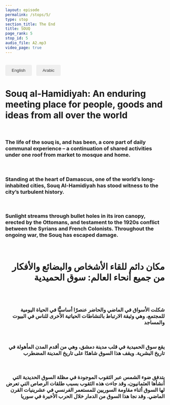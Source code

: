 ```yaml
---
layout: episode
permalink: /stops/5/
type: stop
section_title: The End
title: SOUQ
page_rank: 5
stop_id: 5
audio_file: A2.mp3
video_page: true
---
```


<br>

<style>
    #language-switcher button {
        padding: 10px 20px;
        background-color: #00000;
        color: #333;
        border: none;
        border-radius: 4px;
        margin-right: 10px;
        cursor: pointer;
    }

    #language-switcher button:hover {
        background-color: #ddd;
    }
</style>

<div id="language-switcher">
    <button onclick="switchLanguage('english')">English</button>
    <button onclick="switchLanguage('spanish')">Arabic</button>
</div>

<script>
    function switchLanguage(language) {
        var elements = document.getElementsByClassName('language');

        for (var i = 0; i < elements.length; i++) {
            var element = elements[i];
            if (element.getAttribute('data-language') === language) {
                element.style.display = 'block';
            } else {
                element.style.display = 'none';
            }
        }
    }
</script>


<div class="language" data-language="english">
   <h1> Souq al-Hamidiyah: An enduring meeting place for people, goods and ideas from all over the world </h1><br>
   <h3>The life of the souq is, and has been, a core part of daily communal experience – a continuation of shared activities under one roof from market to mosque and home.</h3><br>
   <h3>Standing at the heart of Damascus, one of the world’s long-inhabited cities, Souq Al-Hamidiyah has stood witness to the city’s turbulent history.</h3><br>
   <h3> Sunlight streams through bullet holes in its iron canopy, erected by the Ottomans, and testament to the 1920s conflict between the Syrians and French Colonists. Throughout the ongoing war, the Souq has escaped damage.</h3><br>
</div>

<div class="language" data-language="spanish" style="text-align: right;">
   <h1> مكان دائم للقاء الأشخاص والبضائع والأفكار من جميع أنحاء العالم: سوق الحميدية
   </h1>
<br>
   <br>
   <h3>
  شكلت الأسواق في الماضي والحاضر عنصرًا أساسيًّا في الحياة اليومية للمجتمع، وهي وثيقة الارتباط بالنشاطات الحياتية الأخرى للناس في البيوت والمساجد
  </h3>
  <br>
  <h3>
يقع سوق الحميدية في قلب مدينة دمشق، وهي من أقدم المدن المأهولة في تاريخ البشرية. ويقف هذا السوق شاهدًا على تاريخ المدينة المضطرب
  </h3>
<br>
  <h3>
يتدفق ضوء الشمس عبر الثقوب الموجودة في مظلة السوق الحديدية التي أنشأها العثمانيون، وقد جاءت هذه الثقوب بسبب طلقات الرصاص التي تعرض لها السوق أثناء مقاومة السوريين للمستعمر الفرنسي في عشرينيات القرن الماضي. وقد نجا هذا السوق من الدمار خلال الحرب الأخيرة في سوريا

  </h3>
</div>
